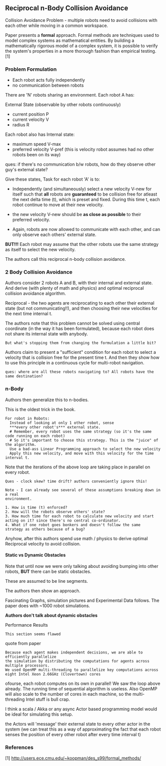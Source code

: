 ## Reciprocal n-Body Collision Avoidance

Collision Avoidance Problem - multiple robots need to avoid collisions with each other while moving in a common workspace.

Paper presents a **formal** approach. Formal methods are techniques used to model complex systems as mathematical entities. By building a mathematically rigorous model of a complex system, it is possible to verify the system's properties in a more thorough fashion than empirical testing. [1]

### Problem Formulation

* Each robot acts fully independently
* no communication between robots

There are 'N' robots sharing an environment. Each robot A has:

External State (observable by other robots continuously)

* current position P
* current velocity V
* radius R

Each robot also has Internal state:

* maximum speed V-max
* preferred velocity V-pref (this is velocity robot assumes had no other robots been on its way)

ques: if there's no communication b/w robots, how do they observe other guy's external state?

Give these states, Task for each robot 'A' is to:

* Independently (and simultaneously) select a new velocity V-new for itself such that
**all** robots are **guaranteed** to be collision free for atleast the next delta time (t), which is preset and fixed. During this time t, each robot continue to move at their new velocity.

* the new velocity V-new should be **as close as possible** to their preferred velocity.

* Again, robots are now allowed to communicate with each other, and can only
observe each others' external state.

**BUT!!!** Each robot may assume that the other robots use the same strategy as itself to select the new velocity.

The authors call this reciprocal n-body collision avoidance.

### 2 Body Collision Avoidance

Authors consider 2 robots A and B, with their internal and external state. And derive
(with plenty of math and physics) and optimal reciprocal collision avoidance algorithm.

Reciprocal - the two agents are reciprocating to each other their external state (but not
  communicating!!), and then choosing their new velocities for the next time internal t.

The authors note that this problem cannot be solved using central coordinate (in the way it has been formulated), because each robot does not share its internal state with anybody.

```
But what's stopping them from changing the formulation a little bit?
```

Authors claim to present a "sufficient" condition for each robot to select a velocity that is collision free for the present time t.
And then they show how to use this principle in a continuous cycle for multi-robot navigation.

```
ques: where are all these robots navigating to? All robots have the same destination?
```

### n-Body

Authors then generalize this to n-bodies.

This is the oldest trick in the book.

```
For robot in Robots:
  Instead of looking at only 1 other robot, sense
  ***every other robot's*** external state.
  # Remember, every robot uses the same strategy (so it's the same code running on each robot)
  # So it's important to choose this strategy. This is the "juice" of the algorithm.
  Use a bad-ass Linear Programming approach to select the new velocity
  Apply this new velocity, and move with this velocity for the time interval t.
```

Note that the iterations of the above loop are taking place in parallel on every robot.

```
Ques - clock skew? time drift? authors conveniently ignore this!

Note - I can already see several of these assumptions breaking down in a real
environment.

1. How is time (t) enforced?
2. How will the robots observe others' state?
3. How much time for each robot to calculate new velocity and start acting on it? since there's no central co-ordinator.
4. What if one robot goes bonkers and doesn't follow the same
strategy as others because of a bug?
```

Anyhow, after this authors spend use math / physics to derive optimal Reciprocal velocity to
avoid collision.

#### Static vs Dynamic Obstacles

Note that until now we were only talking about avoiding bumping into other robots,
**BUT** there can be static obstacles.

These are assumed to be line segments.

The authors then show an approach.

Fascinating Graphs, simulation pictures and Experimental Data follows. The paper does
with ~1000 robot simulations.

**Authors don't talk about dynamic obstacles**

Performance Results

```
This section seems flawed
```

quote from paper
```
Because each agent makes independent decisions, we are able to efficiently parallelize
the simulation by distributing the computations for agents across multiple processors.
We used OpenMP multi-threading to parallelize key computations across
eight Intel Xeon 2.66GHz (Clovertown) cores
```

ofourse, each robot computes on its own in parallel! We saw the loop above already. The
running time of sequential algorithm is useless. Also OpenMP will also scale to the number
of cores in each machine, so the multi-threading Intel stuff is bull crap.

I think a scala / Akka  or any async Actor based programming model would be ideal for simulating this setup.

the Actors will 'message' their external state to every other actor in the system (we can treat this as a way of approximating the fact that each robot senses the position of every other robot after every time interval t)


### References
[1] http://users.ece.cmu.edu/~koopman/des_s99/formal_methods/
